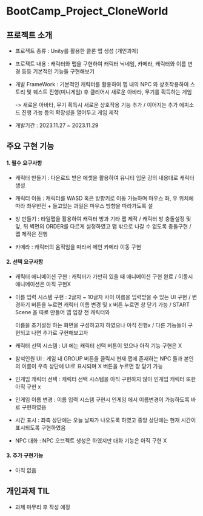 # BootCamp_Project_CloneWorld


## 프로젝트 소개

- 프로젝트 종류 : Unity를 활용한 클론 맵 생성 (개인과제)
  
- 프로젝트 내용 : 캐릭터와 맵을 구현하여 캐릭터 닉네임, 카메라, 캐릭터와 이름 변경 등등 기본적인 기능들 구현해보기
  
- 개발 FrameWork : 기본적인 캐릭터를 활용하여 맵 내의 NPC 와 상호작용하여 스토리 및 퀘스트 진행(미니게임) 후 클리어시 새로운 아바타, 무기를 획득하는 게임
  
  -> 새로운 아바타, 무기 획득시 새로운 상호작용 기능 추가 / 이어지는 추가 에피소드 진행 가능 등의 확장성을 열어두고 게임 제작
  
- 개발기간 : 2023.11.27 ~ 2023.11.29


## 주요 구현 기능


#### 1. 필수 요구사항

- 캐릭터 만들기 : 다운로드 받은 에셋을 활용하여 유니티 입문 강의 내용대로 캐릭터 생성

- 캐릭터 이동 : 캐릭터를 WASD 혹은 방향키로 이동 가능하며 마우스 좌, 우 위치에 따라 좌우반전 + 들고있는 과일은 마우스 방향을 따라가도록 설

- 방 만들기 : 타일맵을 활용하여 캐릭터 방과 기타 맵 제작 / 캐릭터 방 충돌설정 및 앞, 뒤 벽면의 ORDER를 다르게 설정하였고 맵 밖으로 나갈 수 없도록 충돌구현 / 맵 제작은 진행

- 카메라 : 캐릭터의 움직임을 따라서 메인 카메라 이동 구현 


#### 2. 선택 요구사항 

- 캐릭터 애니메이션 구현 : 캐릭터가 가만히 있을 때 애니메이션 구현 완료 / 이동시 애니메이션은 아직 구현X 

- 이름 입력 시스템 구현 : 2글자 ~ 10글자 사이 이름을 입력받을 수 있는 UI 구현 / 변경하기 버튼을 누르면 캐릭터 이름 변경 및 x 버튼 누르면 창 닫기 가능 / START Scene 을 따로 만들어 맵 입장 전 캐릭터와

  이름을 초기설정 하는 화면을 구성하고자 하였으나 아직 진행x / 다른 기능들이 구현되고 나면 추가로 구현해보고자  

- 캐릭터 선택 시스템 : UI 에는 캐릭터 선택 버튼이 있으나 아직 기능 구현은 X

- 참석인원 UI : 게임 내 GROUP 버튼을 클릭시 현재 맵에 존재하는 NPC 들과 본인의 이름이 우측 상단에 UI로 표시되며 X 버튼을 누르면 창 닫기 가능

- 인게임 캐릭터 선택 : 캐릭터 선택 시스템을 아직 구현하지 않아 인게임 캐릭터 또한 아직 구현 x

- 인게임 이름 변경 : 이름 입력 시스템 구현시 인게임 에서 이름변경이 가능하도록 바로 구현하였음

- 시간 표시 : 좌측 상단에는 오늘 날짜가 나오도록 하였고 중앙 상단에는 현재 시간이 표시되도록 구현하였음

- NPC 대화 : NPC 오브젝트 생성은 하였지만 대화 기능은 아직 구현 X


#### 3. 추가 구현기능

- 아직 없음



## 개인과제 TIL

- 과제 마무리 후 작성 예정

